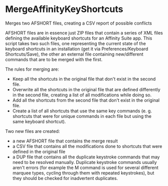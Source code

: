 # MergeAffinityKeyShortcuts
Merges two AFSHORT files, creating a CSV report of possible conflicts

AFSHORT files are in essence just ZIP files that contain a series of XML files defining the available keyboard shortcuts for an Affinity Suite app. This script takes two such files, one representing the current state of the keyboard shortcuts in an installation (get it via Preferences/Keyboard Shortcuts/Save), the other an external file containing new/different commands that are to be merged with the first.

The rules for merging are:
- Keep all the shortcuts in the original file that don't exist in the second file.
- Overwrite all the shortcuts in the original file that are defined differently in the second file, creating a list of all modifications while doing so.
- Add all the shortcuts from the second file that don't exist in the original file.
- Create a list of all shortcuts that use the same key commands (e. g. shortcuts that were for unique commands in each file but using the same keyboard shortcut).

Two new files are created:
- a new AFSHORT file that contains the merge result
- a CSV file that contains all the modifications done to shortcuts that were defined in the original file
- a DUP file that contains all the duplicate keystroke commands that may need to be resolved manually. Duplicate keystroke commands usually aren't errors (for example the M command is used for several different marquee types, cycling through them with repeated keystrokes), but they should be checked for inadvertent duplicates.
